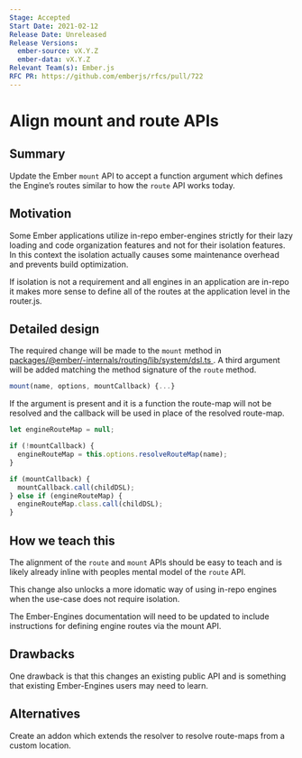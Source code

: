 ```yaml
---
Stage: Accepted
Start Date: 2021-02-12
Release Date: Unreleased
Release Versions:
  ember-source: vX.Y.Z
  ember-data: vX.Y.Z
Relevant Team(s): Ember.js
RFC PR: https://github.com/emberjs/rfcs/pull/722
---
```


<!---
Directions for above:

Stage: Leave as is
Start Date: Fill in with today's date, YYYY-MM-DD
Release Date: Leave as is
Release Versions: Leave as is
Relevant Team(s): Fill this in with the [team(s)](README.md#relevant-teams) to which this RFC applies
RFC PR: Fill this in with the URL for the Proposal RFC PR
-->

# Align mount and route APIs

## Summary

Update the Ember `mount` API to accept a function argument which defines the Engine’s routes similar to how the `route` API works today.

## Motivation

Some Ember applications utilize in-repo ember-engines strictly for their lazy loading and code organization features and not for their isolation features. In this context the isolation actually causes some maintenance overhead and prevents build optimization.

If isolation is not a requirement and all engines in an application are in-repo it makes more sense to define all of the routes at the application level in the router.js.

## Detailed design

The required change will be made to the `mount` method in [packages/@ember/-internals/routing/lib/system/dsl.ts ](https://github.com/emberjs/ember.js/blob/b35106e4d8471e396eb1ee5a5044b6bbe72fa069/packages/%40ember/-internals/routing/lib/system/dsl.ts#L176). A third argument will be added matching the method signature of the `route` method.

```js
mount(name, options, mountCallback) {...}
```

If the argument is present and it is a function the route-map will not be resolved and the callback will be used in place of the resolved route-map.

```js
let engineRouteMap = null;

if (!mountCallback) {
  engineRouteMap = this.options.resolveRouteMap(name);
}

if (mountCallback) {
  mountCallback.call(childDSL);
} else if (engineRouteMap) {
  engineRouteMap.class.call(childDSL);
}
```

## How we teach this

The alignment of the `route` and `mount` APIs should be easy to teach and is likely already inline with peoples mental model of the `route` API.

This change also unlocks a more idomatic way of using in-repo engines when the use-case does not require isolation.

The Ember-Engines documentation will need to be updated to include instructions for defining engine routes via the mount API.

## Drawbacks

One drawback is that this changes an existing public API and is something that existing Ember-Engines users may need to learn.

## Alternatives

Create an addon which extends the resolver to resolve route-maps from a custom location.
